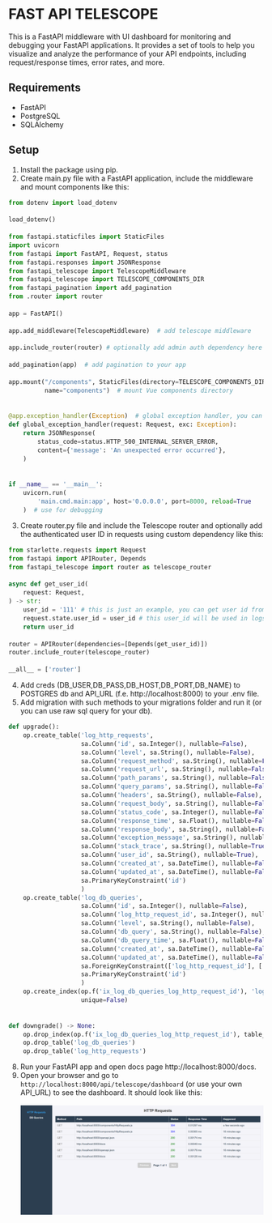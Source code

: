 # FAST API TELESCOPE

This is a FastAPI middleware with UI dashboard for monitoring and debugging your FastAPI applications. It provides a set of tools to help you visualize and analyze the performance of your API endpoints, including request/response times, error rates, and more.

## Requirements
- FastAPI
- PostgreSQL
- SQLAlchemy

## Setup

1. Install the package using pip.
2. Create main.py file with a FastAPI application, include the middleware and mount components like this:
```python
from dotenv import load_dotenv

load_dotenv()

from fastapi.staticfiles import StaticFiles
import uvicorn
from fastapi import FastAPI, Request, status
from fastapi.responses import JSONResponse
from fastapi_telescope import TelescopeMiddleware
from fastapi_telescope import TELESCOPE_COMPONENTS_DIR
from fastapi_pagination import add_pagination
from .router import router

app = FastAPI()

app.add_middleware(TelescopeMiddleware)  # add telescope middleware

app.include_router(router) # optionally add admin auth dependency here

add_pagination(app)  # add pagination to your app

app.mount("/components", StaticFiles(directory=TELESCOPE_COMPONENTS_DIR),
          name="components")  # mount Vue components directory


@app.exception_handler(Exception)  # global exception handler, you can add your own
def global_exception_handler(request: Request, exc: Exception):
    return JSONResponse(
        status_code=status.HTTP_500_INTERNAL_SERVER_ERROR,
        content={'message': 'An unexpected error occurred'},
    )


if __name__ == '__main__':
    uvicorn.run(
        'main.cmd.main:app', host='0.0.0.0', port=8000, reload=True
    )  # use for debugging
```
3. Create router.py file and include the Telescope router and optionally add the authenticated user ID in requests using custom dependency like this:
```python
from starlette.requests import Request
from fastapi import APIRouter, Depends
from fastapi_telescope import router as telescope_router

async def get_user_id(
    request: Request,
) -> str:
    user_id = '111' # this is just an example, you can get user id from your auth system
    request.state.user_id = user_id # this user_id will be used in logs
    return user_id

router = APIRouter(dependencies=[Depends(get_user_id)])
router.include_router(telescope_router)

__all__ = ['router']
```
4. Add creds (DB_USER,DB_PASS,DB_HOST,DB_PORT,DB_NAME) to POSTGRES db and API_URL (f.e. http://localhost:8000) to your .env file.
5. Add migration with such methods to your migrations folder and run it (or you can use raw sql query for your db).
```python
def upgrade():
    op.create_table('log_http_requests',
                    sa.Column('id', sa.Integer(), nullable=False),
                    sa.Column('level', sa.String(), nullable=False),
                    sa.Column('request_method', sa.String(), nullable=False),
                    sa.Column('request_url', sa.String(), nullable=False),
                    sa.Column('path_params', sa.String(), nullable=False),
                    sa.Column('query_params', sa.String(), nullable=False),
                    sa.Column('headers', sa.String(), nullable=False),
                    sa.Column('request_body', sa.String(), nullable=False),
                    sa.Column('status_code', sa.Integer(), nullable=False),
                    sa.Column('response_time', sa.Float(), nullable=False),
                    sa.Column('response_body', sa.String(), nullable=False),
                    sa.Column('exception_message', sa.String(), nullable=True),
                    sa.Column('stack_trace', sa.String(), nullable=True),
                    sa.Column('user_id', sa.String(), nullable=True),
                    sa.Column('created_at', sa.DateTime(), nullable=False),
                    sa.Column('updated_at', sa.DateTime(), nullable=False),
                    sa.PrimaryKeyConstraint('id')
                    )
    op.create_table('log_db_queries',
                    sa.Column('id', sa.Integer(), nullable=False),
                    sa.Column('log_http_request_id', sa.Integer(), nullable=False),
                    sa.Column('level', sa.String(), nullable=False),
                    sa.Column('db_query', sa.String(), nullable=False),
                    sa.Column('db_query_time', sa.Float(), nullable=False),
                    sa.Column('created_at', sa.DateTime(), nullable=False),
                    sa.Column('updated_at', sa.DateTime(), nullable=False),
                    sa.ForeignKeyConstraint(['log_http_request_id'], ['log_http_requests.id'], ),
                    sa.PrimaryKeyConstraint('id')
                    )
    op.create_index(op.f('ix_log_db_queries_log_http_request_id'), 'log_db_queries', ['log_http_request_id'],
                    unique=False)


def downgrade() -> None:
    op.drop_index(op.f('ix_log_db_queries_log_http_request_id'), table_name='log_db_queries')
    op.drop_table('log_db_queries')
    op.drop_table('log_http_requests')
```
8. Run your FastAPI app and open docs page http://localhost:8000/docs.
9. Open your browser and go to `http://localhost:8000/api/telescope/dashboard` (or use your own API_URL) to see the dashboard. It should look like this:<br><br>
![Dashboard](https://github.com/AlisaZobova/fastapi-telescope-pip/blob/master/dashboard.png?raw=true)
